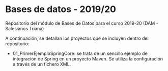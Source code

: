 # Bases de datos - 2019/20
Repositorio del módulo de Bases de Datos para el curso 2019-20 (DAM - Salesianos Triana)


A continuación, se detallan los proyectos que se incluyen dentro del repositorio:

* 01_PrimerEjemploSpringCore: se trata de un sencillo ejemplo de integración de Spring en un proyecto Maven. Se utiliza la configuración a través de un fichero XML.
